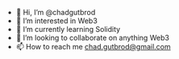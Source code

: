 - 👋 Hi, I’m @chadgutbrod
- 👀 I’m interested in Web3
- 🌱 I’m currently learning Solidity
- 💞️ I’m looking to collaborate on anything Web3
- 📫 How to reach me chad.gutbrod@gmail.com

<!---
chadgutbrod/chadgutbrod is a ✨ special ✨ repository because its `README.md` (this file) appears on your GitHub profile.
You can click the Preview link to take a look at your changes.
--->
